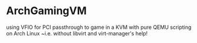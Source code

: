 # ArchGamingVM
using VFIO for PCI passthrough to game in a KVM with pure QEMU scripting on Arch Linux ~i.e. without libvirt and virt-manager's help!
